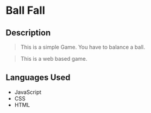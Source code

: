 # Ball Fall

## Description
> This is a simple Game. You have to balance a ball.

> This is a web based game.

## Languages Used
  - JavaScript
  - CSS
  - HTML
  
